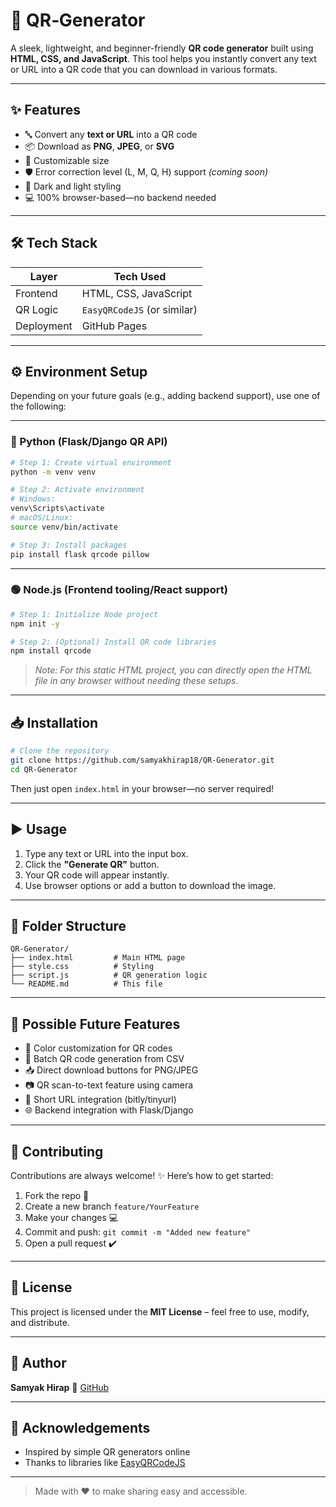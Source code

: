 # 📱 QR‑Generator

A sleek, lightweight, and beginner-friendly **QR code generator** built using **HTML, CSS, and JavaScript**. This tool helps you instantly convert any text or URL into a QR code that you can download in various formats.

---

## ✨ Features

- 🔤 Convert any **text or URL** into a QR code  
- 📦 Download as **PNG**, **JPEG**, or **SVG**  
- 📐 Customizable size  
- 🛡️ Error correction level (L, M, Q, H) support *(coming soon)*  
- 🎨 Dark and light styling  
- 💻 100% browser-based—no backend needed

---

## 🛠️ Tech Stack

| Layer       | Tech Used       |
|-------------|-----------------|
| Frontend    | HTML, CSS, JavaScript |
| QR Logic    | `EasyQRCodeJS` (or similar) |
| Deployment  | GitHub Pages     |

---

## ⚙️ Environment Setup

Depending on your future goals (e.g., adding backend support), use one of the following:

---

### 🔵 Python (Flask/Django QR API)

```bash
# Step 1: Create virtual environment
python -m venv venv

# Step 2: Activate environment
# Windows:
venv\Scripts\activate
# macOS/Linux:
source venv/bin/activate

# Step 3: Install packages
pip install flask qrcode pillow
````

---

### 🟢 Node.js (Frontend tooling/React support)

```bash
# Step 1: Initialize Node project
npm init -y

# Step 2: (Optional) Install QR code libraries
npm install qrcode
```

> *Note: For this static HTML project, you can directly open the HTML file in any browser without needing these setups.*

---

## 📥 Installation

```bash
# Clone the repository
git clone https://github.com/samyakhirap18/QR-Generator.git
cd QR-Generator
```

Then just open `index.html` in your browser—no server required!

---

## ▶️ Usage

1. Type any text or URL into the input box.
2. Click the **"Generate QR"** button.
3. Your QR code will appear instantly.
4. Use browser options or add a button to download the image.

---

## 📁 Folder Structure

```text
QR-Generator/
├── index.html         # Main HTML page
├── style.css          # Styling
├── script.js          # QR generation logic
└── README.md          # This file
```

---

## 🔧 Possible Future Features

* 🎨 Color customization for QR codes
* 📄 Batch QR code generation from CSV
* 📥 Direct download buttons for PNG/JPEG
* 📷 QR scan-to-text feature using camera
* 🔗 Short URL integration (bitly/tinyurl)
* 🌐 Backend integration with Flask/Django

---

## 🤝 Contributing

Contributions are always welcome! ✨
Here’s how to get started:

1. Fork the repo 🍴
2. Create a new branch `feature/YourFeature`
3. Make your changes 💻
4. Commit and push: `git commit -m "Added new feature"`
5. Open a pull request ✔️

---

## 📄 License

This project is licensed under the **MIT License** – feel free to use, modify, and distribute.

---

## 👤 Author

**Samyak Hirap**
🔗 [GitHub](https://github.com/samyakhirap18)

---

## 🙌 Acknowledgements

* Inspired by simple QR generators online
* Thanks to libraries like [EasyQRCodeJS](https://github.com/ushelp/EasyQRCodeJS)

---

> Made with ❤️ to make sharing easy and accessible.


